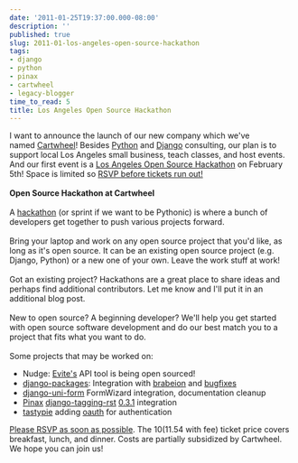 ```yaml
---
date: '2011-01-25T19:37:00.000-08:00'
description: ''
published: true
slug: 2011-01-los-angeles-open-source-hackathon
tags:
- django
- python
- pinax
- cartwheel
- legacy-blogger
time_to_read: 5
title: Los Angeles Open Source Hackathon
---
```


I want to announce the launch of our new company which we've named&nbsp;<a href="http://cartwheelweb.com/">Cartwheel</a>! Besides <a href="http://python.org/">Python</a> and <a href="http://djangoproject.com/">Django</a> consulting, our plan is to support local Los Angeles small business, teach classes, and host events. And our first event is a <a href="http://cartwheelhackathon.eventbrite.com/">Los Angeles Open Source Hackathon</a> on February 5th! Space is limited so&nbsp;<a href="http://cartwheelhackathon.eventbrite.com/">RSVP before tickets run out!</a><br /><br /><b>Open Source Hackathon at Cartwheel</b><br /><br />A <a href="http://en.wikipedia.com/wiki/Hackathon">hackathon</a> (or sprint if we want to be Pythonic) is where a bunch of developers get together to push various projects forward.<br /><br />Bring your laptop and work on any open source project that you'd like, as long as it's open source. It can be an existing open source project (e.g. Django, Python) or a new one of your own. Leave the work stuff at work! <br /><br />Got an existing project? Hackathons are a great place to share ideas and perhaps find additional contributors. Let me know and I'll put it in an additional blog post.<br /><br />New to open source?  A beginning developer? We'll help you get started with open source software development and do our best match you to a project that fits what you want to do.<br /><br />Some projects that may be worked on:<br /><ul><li>Nudge: <a href="http://evite.com/">Evite's</a> API tool is being open sourced!</li><li><a href="https://github/djangopackages/djangopackages">django-packages</a>: Integration with <a href="https://github.com/eldarion/brabeion">brabeion</a> and <a href="http://github.com/djangopackages/djangopackages">bugfixes</a></li><li><a href="https://github/pydanny/django-uni-form">django-uni-form</a> FormWizard integration, documentation cleanup</li><li><a href="http://pinaxproject.com/">Pinax</a> <a href="http://github.com/pydanny/django-tagging-ext">django-tagging-rst</a> <a href="http://pypi.python.org/pypi/django-tagging-ext/0.3.1">0.3.1</a> integration</li><li><a href="http://github.com/toastdriven/tastypie">tastypie</a> adding <a href="http://en.wikipedia.org/wiki/Oauth">oauth</a> for authentication</li></ul><a href="http://pydanny.blogspot.com/2011/01/los-angeles-open-source-hackathon.html">Please RSVP as soon as possible</a>. The $10 ($11.54 with fee) ticket price covers breakfast, lunch, and dinner.  Costs are partially subsidized by Cartwheel.  We hope you can join us!